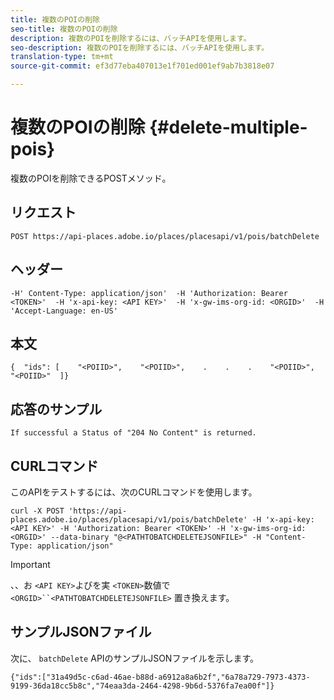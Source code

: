 ```yaml
---
title: 複数のPOIの削除
seo-title: 複数のPOIの削除
description: 複数のPOIを削除するには、バッチAPIを使用します。
seo-description: 複数のPOIを削除するには、バッチAPIを使用します。
translation-type: tm+mt
source-git-commit: ef3d77eba407013e1f701ed001ef9ab7b3818e07

---
```




# 複数のPOIの削除 {#delete-multiple-pois}

複数のPOIを削除できるPOSTメソッド。

## リクエスト

```text
POST https://api-places.adobe.io/places/placesapi/v1/pois/batchDelete
```

## ヘッダー

```text
-H' Content-Type: application/json'  -H 'Authorization: Bearer <TOKEN>'  -H 'x-api-key: <API KEY>'  -H 'x-gw-ims-org-id: <ORGID>'  -H 'Accept-Language: en-US'
```

## 本文

```text
{  "ids": [    "<POIID>",    "<POIID>",    .    .    .    "<POIID>",    "<POIID>"  ]}
```

## 応答のサンプル

```text
If successful a Status of "204 No Content" is returned.
```

## CURLコマンド

このAPIをテストするには、次のCURLコマンドを使用します。

```text
curl -X POST 'https://api-places.adobe.io/places/placesapi/v1/pois/batchDelete' -H 'x-api-key: <API KEY>' -H 'Authorization: Bearer <TOKEN>' -H 'x-gw-ims-org-id: <ORGID>' --data-binary "@<PATHTOBATCHDELETEJSONFILE>" -H "Content-Type: application/json"
```

>[!IMPORTANT]
>
>、、お `<API KEY>`よびを実 `<TOKEN>`数値で `<ORGID>``<PATHTOBATCHDELETEJSONFILE>` 置き換えます。

## サンプルJSONファイル

次に、 `batchDelete` APIのサンプルJSONファイルを示します。

```text
{​"ids":["31a49d5c-c6ad-46ae-b88d-a6912a8a6b2f","6a78a729-7973-4373-9199-36da18cc5b8c","74eaa3da-2464-4298-9b6d-5376fa7ea00f"]​}
```

